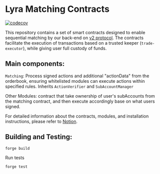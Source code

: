# Lyra Matching Contracts 

[![codecov](https://codecov.io/gh/lyra-finance/v2-matching/branch/master/graph/badge.svg?token=ZhHkpl1UGB)](https://codecov.io/gh/lyra-finance/v2-matching)

This repository contains a set of smart contracts designed to enable sequential matching by our back-end on [v2 protocol](https://github.com/lyra-finance/v2-core). The contracts facilitate the execution of transactions based on a trusted keeper (`trade-executor`), while giving user full custody of funds.


## Main components:

`Matching`: Process signed actions and additional "actionData" from the orderbook, ensuring whitelisted modules can execute actions within specified rules. Inherits `ActionVerifier` and `SubAccountManager`

Other Modules: contract that take ownership of user's subAccounts from the matching contract, and then execute accordingly base on what users signed.

For detailed information about the contracts, modules, and installation instructions, please refer to [Notion](https://www.notion.so/lyra-finance/Matching-59db600914334665ba7179c1f03ac6c2).

## Building and Testing:

```shell
forge build
```

Run tests

```shell
forge test
```

